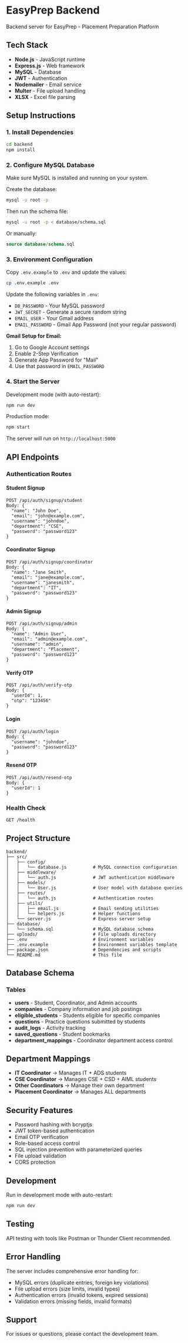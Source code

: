 # EasyPrep Backend

Backend server for EasyPrep - Placement Preparation Platform

## Tech Stack

- **Node.js** - JavaScript runtime
- **Express.js** - Web framework
- **MySQL** - Database
- **JWT** - Authentication
- **Nodemailer** - Email service
- **Multer** - File upload handling
- **XLSX** - Excel file parsing

## Setup Instructions

### 1. Install Dependencies

```bash
cd backend
npm install
```

### 2. Configure MySQL Database

Make sure MySQL is installed and running on your system.

Create the database:

```bash
mysql -u root -p
```

Then run the schema file:

```bash
mysql -u root -p < database/schema.sql
```

Or manually:

```sql
source database/schema.sql
```

### 3. Environment Configuration

Copy `.env.example` to `.env` and update the values:

```bash
cp .env.example .env
```

Update the following variables in `.env`:

- `DB_PASSWORD` - Your MySQL password
- `JWT_SECRET` - Generate a secure random string
- `EMAIL_USER` - Your Gmail address
- `EMAIL_PASSWORD` - Gmail App Password (not your regular password)

**Gmail Setup for Email:**
1. Go to Google Account settings
2. Enable 2-Step Verification
3. Generate App Password for "Mail"
4. Use that password in `EMAIL_PASSWORD`

### 4. Start the Server

Development mode (with auto-restart):
```bash
npm run dev
```

Production mode:
```bash
npm start
```

The server will run on `http://localhost:5000`

## API Endpoints

### Authentication Routes

#### Student Signup
```
POST /api/auth/signup/student
Body: {
  "name": "John Doe",
  "email": "john@example.com",
  "username": "johndoe",
  "department": "CSE",
  "password": "password123"
}
```

#### Coordinator Signup
```
POST /api/auth/signup/coordinator
Body: {
  "name": "Jane Smith",
  "email": "jane@example.com",
  "username": "janesmith",
  "department": "IT",
  "password": "password123"
}
```

#### Admin Signup
```
POST /api/auth/signup/admin
Body: {
  "name": "Admin User",
  "email": "admin@example.com",
  "username": "admin",
  "department": "Placement",
  "password": "password123"
}
```

#### Verify OTP
```
POST /api/auth/verify-otp
Body: {
  "userId": 1,
  "otp": "123456"
}
```

#### Login
```
POST /api/auth/login
Body: {
  "username": "johndoe",
  "password": "password123"
}
```

#### Resend OTP
```
POST /api/auth/resend-otp
Body: {
  "userId": 1
}
```

### Health Check
```
GET /health
```

## Project Structure

```
backend/
├── src/
│   ├── config/
│   │   └── database.js          # MySQL connection configuration
│   ├── middleware/
│   │   └── auth.js              # JWT authentication middleware
│   ├── models/
│   │   └── User.js              # User model with database queries
│   ├── routes/
│   │   └── auth.js              # Authentication routes
│   ├── utils/
│   │   ├── email.js             # Email sending utilities
│   │   └── helpers.js           # Helper functions
│   └── server.js                # Express server setup
├── database/
│   └── schema.sql               # MySQL database schema
├── uploads/                     # File uploads directory
├── .env                         # Environment variables
├── .env.example                 # Environment variables template
├── package.json                 # Dependencies and scripts
└── README.md                    # This file
```

## Database Schema

### Tables

- **users** - Student, Coordinator, and Admin accounts
- **companies** - Company information and job postings
- **eligible_students** - Students eligible for specific companies
- **questions** - Practice questions submitted by students
- **audit_logs** - Activity tracking
- **saved_questions** - Student bookmarks
- **department_mappings** - Coordinator department access control

## Department Mappings

- **IT Coordinator** → Manages IT + ADS students
- **CSE Coordinator** → Manages CSE + CSD + AIML students
- **Other Coordinators** → Manage their own department
- **Placement Coordinator** → Manages ALL departments

## Security Features

- Password hashing with bcryptjs
- JWT token-based authentication
- Email OTP verification
- Role-based access control
- SQL injection prevention with parameterized queries
- File upload validation
- CORS protection

## Development

Run in development mode with auto-restart:

```bash
npm run dev
```

## Testing

API testing with tools like Postman or Thunder Client recommended.

## Error Handling

The server includes comprehensive error handling for:
- MySQL errors (duplicate entries, foreign key violations)
- File upload errors (size limits, invalid types)
- Authentication errors (invalid tokens, expired sessions)
- Validation errors (missing fields, invalid formats)

## Support

For issues or questions, please contact the development team.
